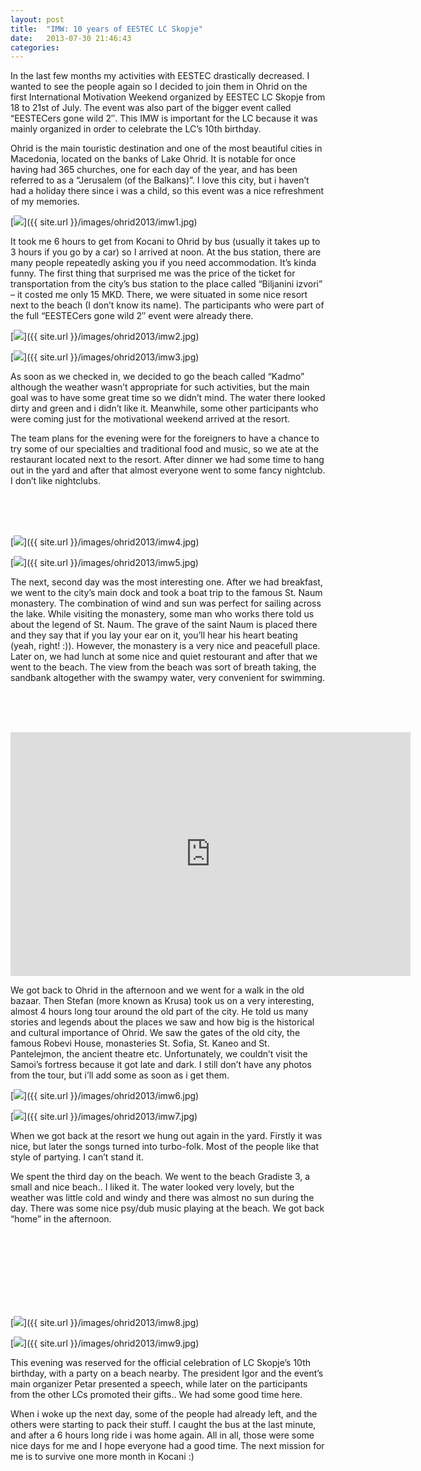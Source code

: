 ```yaml
---
layout: post
title:  "IMW: 10 years of EESTEC LC Skopje"
date:   2013-07-30 21:46:43
categories: 
---
```


In the last few months my activities with EESTEC drastically decreased. I wanted to see the people again so I decided to join them in Ohrid on the first International Motivation Weekend organized by EESTEC LC Skopje from 18 to 21st of July. The event was also part of the bigger event called “EESTECers gone wild 2″. This IMW is important for the LC because it was mainly organized in order to celebrate the LC’s 10th birthday.

Ohrid is the main touristic destination and one of the most beautiful cities in Macedonia, located on the banks of Lake Ohrid. It is notable for once having had 365 churches, one for each day of the year, and has been referred to as a “Jerusalem (of the Balkans)”. I love this city, but i haven’t had a holiday there since i was a child, so this event was a nice refreshment of my memories.

[<img src="{{ site.url }}/images/ohrid2013/imw1small.jpg" class="img-right" />]({{ site.url }}/images/ohrid2013/imw1.jpg)

It took me 6 hours to get from Kocani to Ohrid by bus (usually it takes up to 3 hours if you go by a car) so I arrived at noon. At the bus station, there are many people repeatedly asking you if you need accommodation. It’s kinda funny. The first thing that surprised me was the price of the ticket for transportation from the city’s bus station to the place called “Biljanini izvori” – it costed me only 15 MKD. There, we were situated in some nice resort next to the beach (I don’t know its name). The participants who were part of the full “EESTECers gone wild 2″ event were already there.

[<img src="{{ site.url }}/images/ohrid2013/imw2small.jpg" class="img-left" />]({{ site.url }}/images/ohrid2013/imw2.jpg)

[<img src="{{ site.url }}/images/ohrid2013/imw3small.jpg" class="img-left" />]({{ site.url }}/images/ohrid2013/imw3.jpg)

As soon as we checked in, we decided to go the beach called “Kadmo” although the weather wasn’t appropriate for such activities, but the main goal was to have some great time so we didn’t mind. The water there looked dirty and green and i didn’t like it. Meanwhile,  some other participants who were coming just for the motivational weekend arrived at the resort.

The team plans for the evening were for the foreigners to have a chance to try some of our specialties and traditional food and music, so we ate at the restaurant located next to the resort. After dinner we had some time to hang out in the yard and after that almost everyone went to some fancy nightclub. I don’t like nightclubs.

<br /><br /><br />

[<img src="{{ site.url }}/images/ohrid2013/imw4small.jpg" class="img-right" />]({{ site.url }}/images/ohrid2013/imw4.jpg)

[<img src="{{ site.url }}/images/ohrid2013/imw5small.jpg" class="img-right" />]({{ site.url }}/images/ohrid2013/imw5.jpg)

The next, second day was the most interesting one. After we had breakfast, we went to the city’s main dock and took a boat trip to the famous St. Naum monastery. The combination of wind and sun was perfect for sailing across the lake. While visiting the monastery, some man who works there told us about the legend of St. Naum. The grave of the saint Naum is placed there and they say that if you lay your ear on it, you’ll hear his heart beating (yeah, right! :)). However, the monastery is a very nice and peacefull place. Later on, we had lunch at some nice and quiet restourant and after that we went to the beach. The view from the beach was sort of breath taking, the sandbank altogether with the swampy water, very convenient for swimming.

<br /><br /><br />

<p style='text-align:center; display: block; margin-top: 10px;'><iframe class='youtube-player' type='text/html' width='640' height='390' src='http://www.youtube.com/embed/TCCLT4JO_ok?version=3&#038;rel=1&#038;fs=1&#038;showsearch=0&#038;showinfo=1&#038;iv_load_policy=1&#038;wmode=transparent' frameborder='0' allowfullscreen='true'></iframe></p>

We got back to Ohrid in the afternoon and we went for a walk in the old bazaar. Then Stefan (more known as Krusa) took us on a very interesting, almost 4 hours long tour around the old part of the city. He told us many stories and legends about the places we saw and how big is the historical and cultural importance of Ohrid. We saw the gates of the old city, the famous Robevi House, monasteries St. Sofia, St. Kaneo and St. Pantelejmon, the ancient theatre etc. Unfortunately, we couldn’t visit the Samoi’s fortress because it got late and dark. I still don’t have any photos from the tour, but i’ll add some as soon as i get them.

[<img src="{{ site.url }}/images/ohrid2013/imw6small.jpg" class="img-left" />]({{ site.url }}/images/ohrid2013/imw6.jpg)

[<img src="{{ site.url }}/images/ohrid2013/imw7small.jpg" class="img-left" />]({{ site.url }}/images/ohrid2013/imw7.jpg)

When we got back at the resort we hung out again in the yard. Firstly it was nice, but later the songs turned into turbo-folk. Most of the people like that style of partying. I can’t stand it.

We spent the third day on the beach. We went to the beach Gradiste 3, a small and nice beach.. I liked it. The water looked very lovely, but the weather was little cold and windy and there was almost no sun during the day. There was some nice psy/dub music playing at the beach. We got back “home” in the afternoon.

<br /><br /><br /><br /><br /><br /><br />

[<img src="{{ site.url }}/images/ohrid2013/imw8small.jpg" class="img-right" />]({{ site.url }}/images/ohrid2013/imw8.jpg)

[<img src="{{ site.url }}/images/ohrid2013/imw9small.jpg" class="img-right" />]({{ site.url }}/images/ohrid2013/imw9.jpg)

This evening was reserved for the official celebration of LC Skopje’s 10th birthday, with a party on a beach nearby. The president Igor and the event’s main organizer Petar presented a speech, while later on the participants from the other LCs promoted their gifts.. We had some good time here.

When i woke up the next day, some of the people had already left, and the others were starting to pack their stuff. I caught the bus at the last minute, and after a 6 hours long ride i was home again. All in all, those were some nice days for me and I hope everyone had a good time. The next mission for me is to survive one more month in Kocani :)